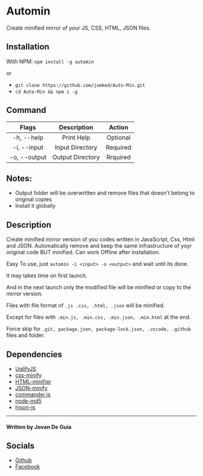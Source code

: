 # Automin

Create minified mirror of your JS, CSS, HTML, JSON files. 


## Installation

With NPM: `npm install -g automin`

or

- `git clone https://github.com/jxmked/Auto-Min.git`
- `cd Auto-Min && npm i -g`


## Command

| Flags | Description | Action |
| :---: | :---: | :---: |
| -h, --help | Print Help | Optional |
| -i, --input | Input Directory | Required |
| -o, --output | Output Directory | Rrquired |

## Notes:

- Output folder will be overwritten and remove files that doesn't belong to original copies
- Install it globally

## Description

Create minified mirror version of you codes written in JavaScript, Css, Html and JSON.
Automatically remove and keep the same infrastructure of yoyr original code BUT minified.
Can work Offline after installation.

Easy To use, just `automin -i <input> -o <output>` and wait until its done.

It may takes time on first launch.

And in the next launch only the modified file will be minified or copy to the mirror version.

Files with file format of `.js .css, .html, .json` will be minified.

Except for files with `.min.js, .min.css, .min.json, .min.html` at the end.

Force skip for `.git, package.json, package-lock.json, .vscode, .github` files and folder.

## Dependencies
- [UglifyJS](https://github.com/mishoo/UglifyJS)
- [css-minify](https://github.com/purple-force/css-minify)
- [HTML-minifier](https://github.com/kangax/html-minifier)
- [JSON-minify](https://github.com/getify/JSON.minify)
- [commander.js](https://github.com/tj/commander.js)
- [node-md5](https://github.com/pvorb/node-md5)
- [hjson-js](https://github.com/hjson/hjson-js)

----

#### Written by Jovan De Guia

## Socials

- [Github](https://github.com/jxmked)
- [Facebook](https://www.facebook.com/deguia25)
